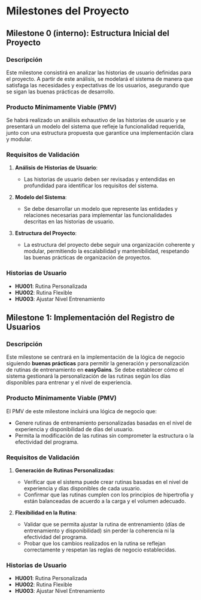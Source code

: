 # Milestones del Proyecto

## Milestone 0 (interno): Estructura Inicial del Proyecto

### Descripción
Este milestone consistirá en analizar las historias de usuario definidas para el proyecto. A partir de este análisis, se modelará el sistema de manera que satisfaga las necesidades y expectativas de los usuarios, asegurando que se sigan las buenas prácticas de desarrollo.

### Producto Mínimamente Viable (PMV)
Se habrá realizado un análisis exhaustivo de las historias de usuario y se presentará un modelo del sistema que refleje la funcionalidad requerida, junto con una estructura propuesta que garantice una implementación clara y modular.

### Requisitos de Validación
1. **Análisis de Historias de Usuario**: 
   - Las historias de usuario deben ser revisadas y entendidas en profundidad para identificar los requisitos del sistema.

2. **Modelo del Sistema**:
   - Se debe desarrollar un modelo que represente las entidades y relaciones necesarias para implementar las funcionalidades descritas en las historias de usuario.

3. **Estructura del Proyecto**:
   - La estructura del proyecto debe seguir una organización coherente y modular, permitiendo la escalabilidad y mantenibilidad, respetando las buenas prácticas de organización de proyectos.

### Historias de Usuario
- **HU001**:  Rutina Personalizada
- **HU002**:  Rutina Flexible
- **HU003**:  Ajustar Nivel Entrenamiento


## Milestone 1: Implementación del Registro de Usuarios

### Descripción
Este milestone se centrará en la implementación de la lógica de negocio siguiendo **buenas prácticas** para permitir la generación y personalización de rutinas de entrenamiento en **easyGains**. Se debe establecer cómo el sistema gestionará la personalización de las rutinas según los días disponibles para entrenar y el nivel de experiencia. 

### Producto Mínimamente Viable (PMV)
El PMV de este milestone incluirá una lógica de negocio que:
- Genere rutinas de entrenamiento personalizadas basadas en el nivel de experiencia y disponibilidad de días del usuario.
- Permita la modificación de las rutinas sin comprometer la estructura o la efectividad del programa.

### Requisitos de Validación
1. **Generación de Rutinas Personalizadas**:
   - Verificar que el sistema puede crear rutinas basadas en el nivel de experiencia y días disponibles de cada usuario.
   - Confirmar que las rutinas cumplen con los principios de hipertrofia y están balanceadas de acuerdo a la carga y el volumen adecuado.

2. **Flexibilidad en la Rutina**:
   - Validar que se permita ajustar la rutina de entrenamiento (días de entrenamiento y disponibilidad) sin perder la coherencia ni la efectividad del programa.
   - Probar que los cambios realizados en la rutina se reflejan correctamente y respetan las reglas de negocio establecidas.

### Historias de Usuario
- **HU001**: Rutina Personalizada
- **HU002**: Rutina Flexible
- **HU003**: Ajustar Nivel Entrenamiento
